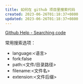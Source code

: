 ```yaml
---
title: 如何在 github 项目里搜索代码
created: 2023-06-26T01:18:37+0800
updated: 2023-06-26T01:18:37+0800
---
```



[Github Help - Searching code](https://help.github.com/articles/searching-code/)

常用搜索选项：

- language:<语言>
- fork:false
- path:<文件/目录路径>
- filename:<文件名>
- extension:<文件后缀>

